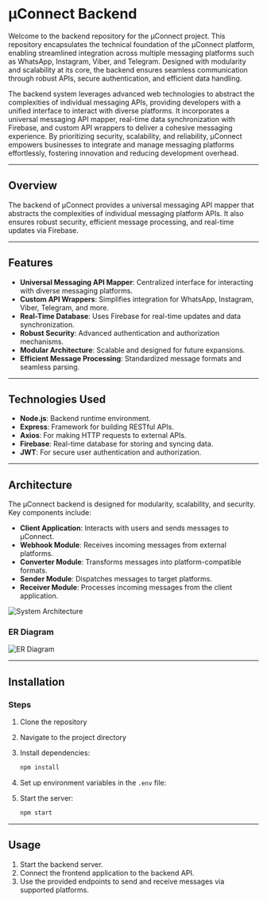# µConnect Backend

Welcome to the backend repository for the µConnect project. This repository encapsulates the technical foundation of the µConnect platform, enabling streamlined integration across multiple messaging platforms such as WhatsApp, Instagram, Viber, and Telegram. Designed with modularity and scalability at its core, the backend ensures seamless communication through robust APIs, secure authentication, and efficient data handling.

The backend system leverages advanced web technologies to abstract the complexities of individual messaging APIs, providing developers with a unified interface to interact with diverse platforms. It incorporates a universal messaging API mapper, real-time data synchronization with Firebase, and custom API wrappers to deliver a cohesive messaging experience. By prioritizing security, scalability, and reliability, µConnect empowers businesses to integrate and manage messaging platforms effortlessly, fostering innovation and reducing development overhead.

---

## Overview
The backend of µConnect provides a universal messaging API mapper that abstracts the complexities of individual messaging platform APIs. It also ensures robust security, efficient message processing, and real-time updates via Firebase.

---

## Features

- **Universal Messaging API Mapper**: Centralized interface for interacting with diverse messaging platforms.
- **Custom API Wrappers**: Simplifies integration for WhatsApp, Instagram, Viber, Telegram, and more.
- **Real-Time Database**: Uses Firebase for real-time updates and data synchronization.
- **Robust Security**: Advanced authentication and authorization mechanisms.
- **Modular Architecture**: Scalable and designed for future expansions.
- **Efficient Message Processing**: Standardized message formats and seamless parsing.

---

## Technologies Used

- **Node.js**: Backend runtime environment.
- **Express**: Framework for building RESTful APIs.
- **Axios**: For making HTTP requests to external APIs.
- **Firebase**: Real-time database for storing and syncing data.
- **JWT**: For secure user authentication and authorization.

---

## Architecture

The µConnect backend is designed for modularity, scalability, and security. Key components include:

- **Client Application**: Interacts with users and sends messages to µConnect.
- **Webhook Module**: Receives incoming messages from external platforms.
- **Converter Module**: Transforms messages into platform-compatible formats.
- **Sender Module**: Dispatches messages to target platforms.
- **Receiver Module**: Processes incoming messages from the client application.

![System Architecture](https://via.placeholder.com/800x400?text=System+Architecture)

### ER Diagram

![ER Diagram](https://via.placeholder.com/800x400?text=ER+Diagram)

---

## Installation

### Steps

1. Clone the repository
2. Navigate to the project directory
3. Install dependencies:
   
   ```bash
   npm install
   ```
4. Set up environment variables in the `.env` file:
5. Start the server:
   
   ```bash
   npm start
   ```

---

## Usage

1. Start the backend server.
2. Connect the frontend application to the backend API.
3. Use the provided endpoints to send and receive messages via supported platforms.
